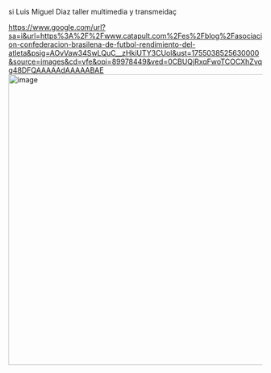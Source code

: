 

si
Luis Miguel Diaz 
taller multimedia y transmeidaç

https://www.google.com/url?sa=i&url=https%3A%2F%2Fwww.catapult.com%2Fes%2Fblog%2Fasociacion-confederacion-brasilena-de-futbol-rendimiento-del-atleta&psig=AOvVaw34SwLQuC__zHkiUTY3CUol&ust=1755038525630000&source=images&cd=vfe&opi=89978449&ved=0CBUQjRxqFwoTCOCXhZvqg48DFQAAAAAdAAAAABAE<img width="1024" height="576" alt="image" src="https://github.com/user-attachments/assets/9373c2fc-fbe3-432b-8e51-c4fb9e0f8a1a" />
